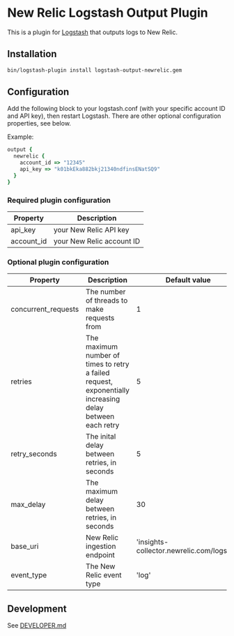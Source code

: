 # New Relic Logstash Output Plugin

This is a plugin for [Logstash](https://github.com/elastic/logstash) that outputs logs to New Relic.

## Installation

```sh
bin/logstash-plugin install logstash-output-newrelic.gem
```

## Configuration

Add the following block to your logstash.conf (with your specific account ID and API key), then restart Logstash.
There are other optional configuration properties, see below.

Example:
```rb
output {
  newrelic {
    account_id => "12345"
    api_key => "k01bkEka882bkj21340ndfinsENatSQ9"
  }
}
```

### Required plugin configuration

| Property | Description |
|---|---|
| api_key | your New Relic API key |
| account_id | your New Relic account ID |

### Optional plugin configuration

| Property | Description | Default value |
|---|---|---|
| concurrent_requests | The number of threads to make requests from | 1 |
| retries | The maximum number of times to retry a failed request, exponentially increasing delay between each retry | 5 |
| retry_seconds | The inital delay between retries, in seconds | 5 |
| max_delay | The maximum delay between retries, in seconds | 30 |
| base_uri | New Relic ingestion endpoint | 'insights-collector.newrelic.com/logs/v1' |
| event_type | The New Relic event type | 'log' |

## Development 

See [DEVELOPER.md](DEVELOPER.md)
